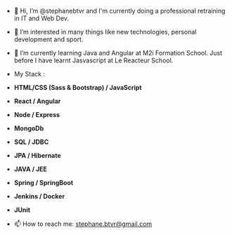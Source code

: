 - 👋 Hi, I’m @stephanebtvr and I'm currently doing a professional retraining in IT and Web Dev.
- 👀 I’m interested in many things like new technologies, personal development and sport.
- 🌱 I’m currently learning Java and Angular at M2i Formation School. Just before I have learnt Jasvascript at Le Reacteur School.
- My Stack :
-  __HTML/CSS (Sass & Bootstrap) / JavaScript__
- __React / Angular__
- __Node / Express__
- __MongoDb__
- __SQL / JDBC__
- __JPA / Hibernate__
- __JAVA / JEE__         
- __Spring / SpringBoot__ 
- __Jenkins / Docker__ 
- __JUnit__         

- 📫 How to reach me: stephane.btvr@gmail.com

<!---
stephanebtvr/stephanebtvr is a ✨ special ✨ repository because its `README.md` (this file) appears on your GitHub profile.
You can click the Preview link to take a look at your changes.
--->

